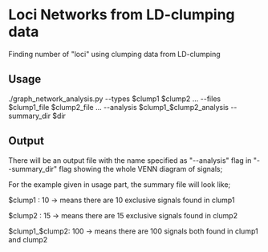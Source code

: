 # Loci Networks from LD-clumping data
Finding number of "loci" using clumping data from LD-clumping

## Usage

./graph_network_analysis.py --types $clump1 $clump2 ... --files $clump1_file $clump2_file ... --analysis $clump1_$clump2_analysis --summary_dir $dir

## Output

There will be an output file with the name specified as "--analysis" flag in "--summary_dir" flag showing the whole VENN diagram of signals;

For the example given in usage part, the summary file will look like;

$clump1 : 10 -> means there are 10 exclusive signals found in clump1

$clump2  : 15 -> means there are 15 exclusive signals found in clump2

$clump1_$clump2: 100 -> means there are 100 signals both found in clump1 and clump2 
